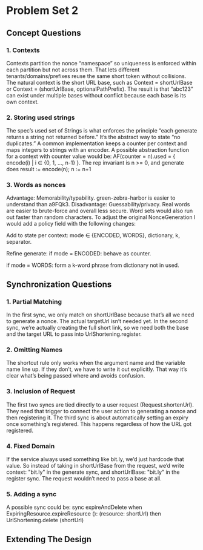 # Problem Set 2

## Concept Questions

### 1. Contexts
Contexts partition the nonce “namespace” so uniqueness is enforced within each partition but not across them. That lets different tenants/domains/prefixes reuse the same short token without collisions.
The natural context is the short URL base, such as Context = shortUrlBase or Context = (shortUrlBase, optionalPathPrefix). The result is that “abc123” can exist under multiple bases without conflict because each base is its own context.

### 2. Storing used strings
The spec’s used set of Strings is what enforces the principle “each generate returns a string not returned before.” It’s the abstract way to state “no duplicates.” A common implementation keeps a counter per context and maps integers to strings with an encoder. A possible abstraction function for a context with counter value would be: AF(counter = n).used = { encode(i) | i ∈ {0, 1, ..., n-1} }. The rep invariant is n >= 0, and generate does result := encode(n); n := n+1

### 3. Words as nonces
Advantage: Memorability/typability. green-zebra-harbor is easier to understand than a9FQk3.
Disadvantage: Guessability/privacy. Real words are easier to brute-force and overall less secure. Word sets would also run out faster than random characters.
To adjust the original NonceGeneration I would add a policy field with the following changes: 

Add to state per context: mode ∈ {ENCODED, WORDS}, dictionary, k, separator.

Refine generate:
if mode = ENCODED: behave as counter.

if mode = WORDS: form a k-word phrase from dictionary not in used.


## Synchronization Questions


### 1. Partial Matching
In the first sync, we only match on shortUrlBase because that’s all we need to generate a nonce. The actual targetUrl isn’t needed yet. In the second sync, we’re actually creating the full short link, so we need both the base and the target URL to pass into UrlShortening.register.

### 2. Omitting Names
The shortcut rule only works when the argument name and the variable name line up. If they don’t, we have to write it out explicitly. That way it’s clear what’s being passed where and avoids confusion.

### 3. Inclusion of Request
The first two syncs are tied directly to a user request (Request.shortenUrl). They need that trigger to connect the user action to generating a nonce and then registering it. The third sync is about automatically setting an expiry once something’s registered. This happens regardless of how the URL got registered.

### 4. Fixed Domain
If the service always used something like bit.ly, we’d just hardcode that value. So instead of taking in shortUrlBase from the request, we’d write context: "bit.ly" in the generate sync, and shortUrlBase: "bit.ly" in the register sync. The request wouldn’t need to pass a base at all.

### 5. Adding a sync
A possible sync could be:
sync expireAndDelete
when ExpiringResource.expireResource (): (resource: shortUrl)
then UrlShortening.delete (shortUrl)


## Extending The Design
